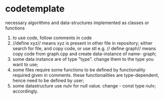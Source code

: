 # codetemplate
necessary algorithms and data-structures implemented as classes or functions


1) to use code, follow comments in code
2) //define xyz// means xyz is present in other file in repository;
    either search for file, and copy code, or use stl
    e.g. // define graph// means copy code from graph.cpp and create data-instance of name- graph;
3) some data instance are of type "type". change them to the type you want to use;
4) some files require some functions to be defined by functionality required given in comments.
   these functionalities are type-dependent, hence need to be defined by user;
5) some datastructure use nulv for null value.
    change - const type nulv; accordingly.
